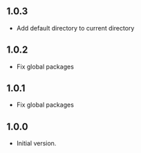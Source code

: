 ## 1.0.3

- Add default directory to current directory

## 1.0.2

- Fix global packages

## 1.0.1

- Fix global packages

## 1.0.0

- Initial version.
